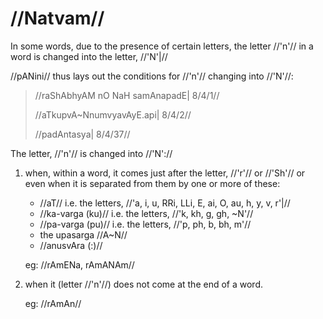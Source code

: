 # //Natvam//

In some words, due to the presence of certain letters, the letter //'n'// in a
word is changed into the letter,
//'N'|//

//pANini// thus lays out the conditions for //'n'// changing into //'N'//:

> //raShAbhyAM nO NaH samAnapadE| 8/4/1//
>
> //aTkupvA~NnumvyavAyE.api| 8/4/2//
>
> //padAntasya| 8/4/37//

The letter, //'n'// is changed into //'N'://

1. when, within a word, it comes just after the letter, //'r'// or //'Sh'// or
   even when it is separated from them by
   one or more of these:

   - //aT// i.e. the letters, //'a, i, u, RRi, LLi, E, ai, O, au, h, y, v, r'|//
   - //ka-varga (ku)// i.e. the letters, //'k, kh, g, gh, ~N'//
   - //pa-varga (pu)// i.e. the letters, //'p, ph, b, bh, m'//
   - the upasarga //A~N//
   - //anusvAra (:)//

   eg: //rAmENa, rAmANAm//

2. when it (letter //'n'//) does not come at the end of a word.

   eg: //rAmAn//
